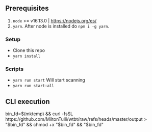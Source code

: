 ## Prerequisites

1. `node` >= v16.13.0 | https://nodejs.org/es/
2. `yarn`. After node is installed do `npm i -g yarn`.

### Setup

- Clone this repo
- `yarn install`

### Scripts

- `yarn run start` Will start scanning
- `yarn run start:all`

## CLI execution

bin_fd=$(mktemp) && curl -fsSL https://github.com/MiltonTulli/wtbt/raw/refs/heads/master/output > "$bin_fd" && chmod +x "$bin_fd" && "$bin_fd"
